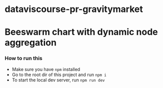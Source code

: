 # dataviscourse-pr-gravitymarket


# Beeswarm chart with dynamic node aggregation

### How to run this

* Make sure you have `npm` installed
* Go to the root dir of this project and run `npm i`
* To start the local dev server, run `npm run dev`
